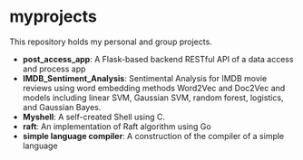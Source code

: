 # myprojects
This repository holds my personal and group projects.
  * **post_access_app**: A Flask-based backend RESTful API of a data access and process app
  * **IMDB_Sentiment_Analysis**: Sentimental Analysis for IMDB movie reviews using word embedding methods Word2Vec and Doc2Vec and models including linear SVM, Gaussian SVM, random forest, logistics, and Gaussian Bayes.
  * **Myshell**: A self-created Shell using C. 
  * **raft**: An implementation of Raft algorithm using Go
  * **simple language compiler**: A construction of the compiler of a simple language
